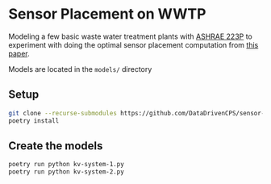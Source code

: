 # Sensor Placement on WWTP

Modeling a few basic waste water treatment plants with [ASHRAE 223P](https://open223.info) to experiment with doing the optimal sensor placement computation from [this paper](https://doi.org/10.1016/j.watres.2016.05.068).

Models are located in the `models/` directory

## Setup

```bash
git clone --recurse-submodules https://github.com/DataDrivenCPS/sensor-placement-223p
poetry install
```

## Create the models

```bash
poetry run python kv-system-1.py
poetry run python kv-system-2.py
```
